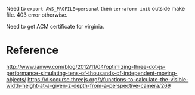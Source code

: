 Need to `export AWS_PROFILE=personal` then `terraform init` outside make file. 
403 error otherwise.

Need to get ACM certificate for virginia.

# Reference
http://www.ianww.com/blog/2012/11/04/optimizing-three-dot-js-performance-simulating-tens-of-thousands-of-independent-moving-objects/
https://discourse.threejs.org/t/functions-to-calculate-the-visible-width-height-at-a-given-z-depth-from-a-perspective-camera/269

